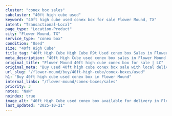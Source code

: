 ```yaml
---
cluster: "conex box sales"
subcluster: "40ft high cube used"
keyword: "40ft high cube used conex box for sale Flower Mound, TX"
intent: "Transactional-Local"
page_type: "Location-Product"
city: "Flower Mound, TX"
service_type: "conex box"
condition: "Used"
size: "40ft High Cube"
title_tag: "40ft High Cube High Cube R9t Used conex box Sales in Flower Mound | LC Container"
meta_description: "40ft High Cube used conex box sales in Flower Mound. High cube containers with extra height. Fast delivery, competitive pricing. Serving conex boxes area. Quote ID: SBU. Call (214) 524-4168 for your free quote today."
original_title: "Flower Mound 40ft high cube conex box for sale | LC"
original_meta: "Buy used 40ft high cube conex box sale with local delivery in Flower Mound, TX. LC Container — local Since 2003. Request a fast quote today."
url_slug: "/flower-mound/buy/40ft-high-cube/conex-boxes/used"
h1: "Buy 40ft high cube used conex box in Flower Mound"
internal_links: "/flower-mound/conex-boxes/sales"
priority: 3
notes: "NaN"
noindex: true
image_alt: "40ft High Cube used conex box available for delivery in Flower Mound"
last_updated: "2025-10-21"
---
```


<!-- TODO: Add unique city/inventory copy, images, and internal links here. -->

